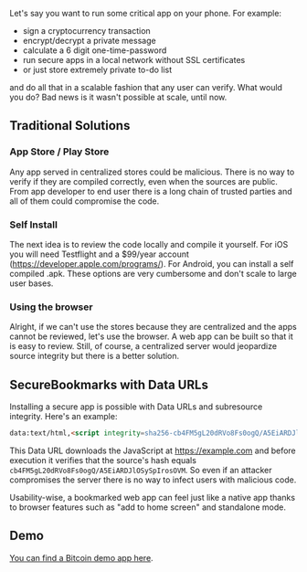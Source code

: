 Let's say you want to run some critical app on your phone. For example:

- sign a cryptocurrency transaction
- encrypt/decrypt a private message
- calculate a 6 digit one-time-password
- run secure apps in a local network without SSL certificates
- or just store extremely private to-do list

and do all that in a scalable fashion that any user can verify. What would you do? Bad news is it wasn't possible at scale, until now.
## Traditional Solutions 
### App Store / Play Store
Any app served in centralized stores could be malicious. There is no way to verify if they are compiled correctly, even when the sources are public. From app developer to end user there is a long chain of trusted parties and all of them could compromise the code.

### Self Install
The next idea is to review the code locally and compile it yourself. For iOS you will need Testflight and a  $99/year account (https://developer.apple.com/programs/). For Android, you can install a self compiled .apk. These options are very cumbersome and don't scale to large user bases.

### Using the browser
Alright, if we can't use the stores because they are centralized and the apps cannot be reviewed, let's use the browser. A web app can be built so that it is easy to review. Still, of course, a centralized server would jeopardize source integrity but there is a better solution. 

## SecureBookmarks with Data URLs
Installing a secure app is possible with Data URLs and subresource integrity. Here's an example:

```html
data:text/html,<script integrity=sha256-cb4FM5gL20dRVo8Fs0ogQ/A5EiARDJlOSySpIrosOVM src=https://example.com crossorigin></script>
```

This Data URL downloads the JavaScript at https://example.com and before execution it verifies that the source's hash equals `cb4FM5gL20dRVo8Fs0ogQ/A5EiARDJlOSySpIrosOVM`. So even if an attacker compromises the server there is no way to infect users with malicious code.

Usability-wise, a bookmarked web app can feel just like a native app thanks to browser features such as "add to home screen" and standalone mode.

## Demo 
[You can find a Bitcoin demo app here](https://coins.github.io/secure-bookmark/demo.html).

